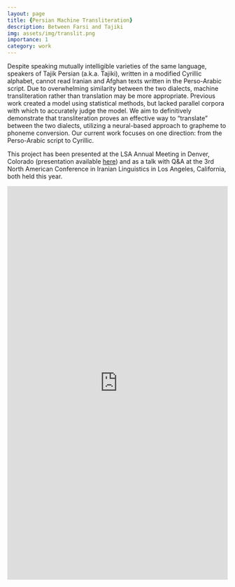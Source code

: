 ```yaml
---
layout: page
title: {Persian Machine Transliteration}
description: Between Farsi and Tajiki
img: assets/img/translit.png
importance: 1
category: work
---
```



Despite speaking mutually intelligible varieties of the same language, speakers of Tajik Persian (a.k.a. Tajiki), written in a modified Cyrillic alphabet, cannot read Iranian and Afghan texts written in the Perso-Arabic script. Due to overwhelming similarity between the two dialects, machine transliteration rather than translation may be more appropriate. Previous work created a model using statistical methods, but lacked parallel corpora with which to accurately judge the model. We aim to definitively demonstrate that transliteration proves an effective way to “translate” between the two dialects, utilizing a neural-based approach to grapheme to phoneme conversion. Our current work focuses on one direction: from the Perso-Arabic script to Cyrillic.

This project has been presented at the LSA Annual Meeting in Denver, Colorado (presentation available [here](https://www.youtube.com/watch?v=HnePjjvSOW4&list=LL&index=1&t=2s&ab_channel=LinguisticSocietyofAmerica/)) and as a talk with Q&A at the 3rd North American Conference in Iranian Linguistics in Los Angeles, California, both held this year.

<iframe width='100%' height='900px' frameborder='0' scrolling='yes' class='embed-responsive-item' src='https://merchantrayyan.github.io/assets/pdf/translit_poster.pdf' allowfullscreen></iframe>
